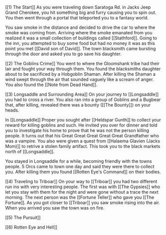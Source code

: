 [[1) The Start]]
As you were traveling down Saratoga Rd. in Jacks Jeep Grand Cherokee, you hit something big and furry causing you to spin out. You then went through a portal that teleported you to a fantasy world.

You saw smoke in the distance and decided to drive the car to where the smoke was coming from. Arriving where the smoke emanated from you realized it was a small collection of buildings called [[Stathford]]. Going to the inn, you attempted to buy some food but had no money it was as this point you met [[David son of David]]. The town blacksmith came bursting through the door and asked you to go save his daughter.

[[2) The Goblins Crime]]
You went to where the Gloomshank tribe had their lair and fought your way through them. You found the blacksmiths daughter about to be sacrificed by a Hobgoblin Shaman. After killing the Shaman a wind swept through the air that sounded vaguely like a scream of anger. You also found the [[Note from Dead Hand]].

[[3) Longsaddle and Surrounding Area]]
On your journey to [[Longsaddle]] you had to cross a river. You also ran into a group of Goblins and a Bugbear that, after killing, revealed there was a bounty ([[The Bounty]]) on your heads.

In [[Longsaddle]] Proper you sought after [[Heldspar Gunth]] to collect your reward for killing goblins and such. He invited you over for dinner and told you to investigate his home to prove that he was not the person killing people. It turns out that his Great Great Great Great Great Grandfather who was a vampire. You also were given a quest from [[Halaema Glavien (Jacks Mom)]] to retrive a stolen family artifact. This took you to the black markets north of [[Longsaddle]].

You stayed in Longsaddle for a while, becoming friendly with the towns people. 5 Orcs came to town one day and said they were there to collect you. After killing them you found [[Rotten Eye's Command]] on their bodies.

[[4) Traveling to Triboar]]
On your way to [[Triboar]] you had two different run ins with very interesting people. The first was with [[The Gypsies]] who let you stay with them for the night and were gone without a trace the next morning. The next person was the [[Fortune Teller]] who gave you [[The Fortune]]. As you got closer to [[Triboar]] you saw smoke rising into the air. When you arrived you saw the town was on fire.

[[5) The Pursuit]]

[[6) Rotten Eye and Hell]]